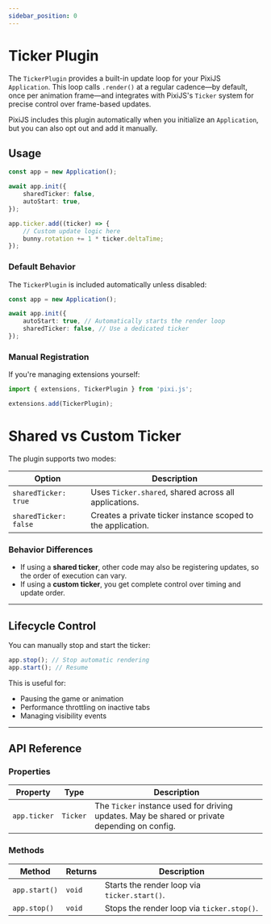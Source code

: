 ```yaml
---
sidebar_position: 0
---
```


# Ticker Plugin

The `TickerPlugin` provides a built-in update loop for your PixiJS `Application`. This loop calls `.render()` at a regular cadence—by default, once per animation frame—and integrates with PixiJS's `Ticker` system for precise control over frame-based updates.

PixiJS includes this plugin automatically when you initialize an `Application`, but you can also opt out and add it manually.

## Usage

```ts
const app = new Application();

await app.init({
    sharedTicker: false,
    autoStart: true,
});

app.ticker.add((ticker) => {
    // Custom update logic here
    bunny.rotation += 1 * ticker.deltaTime;
});
```

### Default Behavior

The `TickerPlugin` is included automatically unless disabled:

```ts
const app = new Application();

await app.init({
    autoStart: true, // Automatically starts the render loop
    sharedTicker: false, // Use a dedicated ticker
});
```

### Manual Registration

If you're managing extensions yourself:

```ts
import { extensions, TickerPlugin } from 'pixi.js';

extensions.add(TickerPlugin);
```

# Shared vs Custom Ticker

The plugin supports two modes:

| Option                | Description                                                  |
| --------------------- | ------------------------------------------------------------ |
| `sharedTicker: true`  | Uses `Ticker.shared`, shared across all applications.        |
| `sharedTicker: false` | Creates a private ticker instance scoped to the application. |

### Behavior Differences

- If using a **shared ticker**, other code may also be registering updates, so the order of execution can vary.
- If using a **custom ticker**, you get complete control over timing and update order.

---

## Lifecycle Control

You can manually stop and start the ticker:

```ts
app.stop(); // Stop automatic rendering
app.start(); // Resume
```

This is useful for:

- Pausing the game or animation
- Performance throttling on inactive tabs
- Managing visibility events

---

## API Reference

### Properties

| Property     | Type     | Description                                                                                   |
| ------------ | -------- | --------------------------------------------------------------------------------------------- |
| `app.ticker` | `Ticker` | The `Ticker` instance used for driving updates. May be shared or private depending on config. |

### Methods

| Method        | Returns | Description                                  |
| ------------- | ------- | -------------------------------------------- |
| `app.start()` | `void`  | Starts the render loop via `ticker.start()`. |
| `app.stop()`  | `void`  | Stops the render loop via `ticker.stop()`.   |
